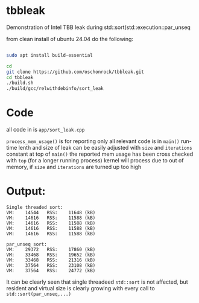 # tbbleak
Demonstration of Intel TBB leak during std::sort(std::execution::par_unseq

from clean install of ubuntu 24.04 do the following:

```bash

sudo apt install build-essential

cd
git clone https://github.com/oschonrock/tbbleak.git
cd tbbleak
./build.sh
./build/gcc/relwithdebinfo/sort_leak
```

# Code

all code in is `app/sort_leak.cpp` 

`process_mem_usage()` is for reporting only
all relevant code is in `main()`
run-time lenth and size of leak can be easily adjusted with `size` and `iterations` constant at top of `main()`
the reported mem usage has been cross checked with `top` (for a longer running process)
kernel will process due to out of memory, if `size` and `iterations` are turned up too high

# Output:
```
Single threaded sort:
VM:    14544   RSS:    11648 (kB)
VM:    14616   RSS:    11588 (kB)
VM:    14616   RSS:    11588 (kB)
VM:    14616   RSS:    11588 (kB)
VM:    14616   RSS:    11588 (kB)

par_unseq sort:
VM:    29372   RSS:    17860 (kB)
VM:    33468   RSS:    19652 (kB)
VM:    33468   RSS:    21316 (kB)
VM:    37564   RSS:    23108 (kB)
VM:    37564   RSS:    24772 (kB)
```
It can be clearly seen that single threadeed `std::sort` is not affected, but resident and virtual size is clearly growing with every call to `std::sort(par_unseq,...)` 



